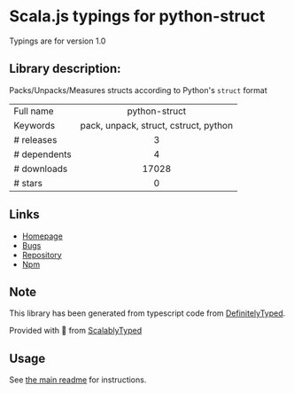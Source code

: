 
# Scala.js typings for python-struct

Typings are for version 1.0

## Library description:
Packs/Unpacks/Measures structs according to Python's `struct` format

|                    |                 |
| ------------------ | :-------------: |
| Full name          | python-struct |
| Keywords           | pack, unpack, struct, cstruct, python |
| # releases         | 3 |
| # dependents       | 4 |
| # downloads        | 17028 |
| # stars            | 0 |

## Links
- [Homepage](https://github.com/danielgindi/node-python-struct)
- [Bugs](https://github.com/danielgindi/node-python-struct/issues)
- [Repository](https://github.com/danielgindi/node-python-struct)
- [Npm](https://www.npmjs.com/package/python-struct)
    


## Note
This library has been generated from typescript code from [DefinitelyTyped](https://definitelytyped.org).

Provided with :purple_heart: from [ScalablyTyped](https://github.com/oyvindberg/ScalablyTyped)

## Usage
See [the main readme](../../readme.md) for instructions.


